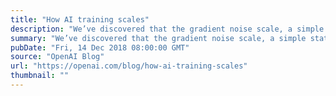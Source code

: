 ```yaml
---
title: "How AI training scales"
description: "We’ve discovered that the gradient noise scale, a simple statistical metric, predicts the parallelizability of neural network training on a wide range of tasks. Since complex tasks tend to have noisier gradients, increasingly large batch sizes are likely to become useful in the future, removing one potential limit to further growth of AI systems. More broadly, these results show that neural network training need not be considered a mysterious art, but can be rigorized and systematized."
summary: "We’ve discovered that the gradient noise scale, a simple statistical metric, predicts the parallelizability of neural network training on a wide range of tasks. Since complex tasks tend to have noisier gradients, increasingly large batch sizes are likely to become useful in the future, removing one potential limit to further growth of AI systems. More broadly, these results show that neural network training need not be considered a mysterious art, but can be rigorized and systematized."
pubDate: "Fri, 14 Dec 2018 08:00:00 GMT"
source: "OpenAI Blog"
url: "https://openai.com/blog/how-ai-training-scales"
thumbnail: ""
---
```


